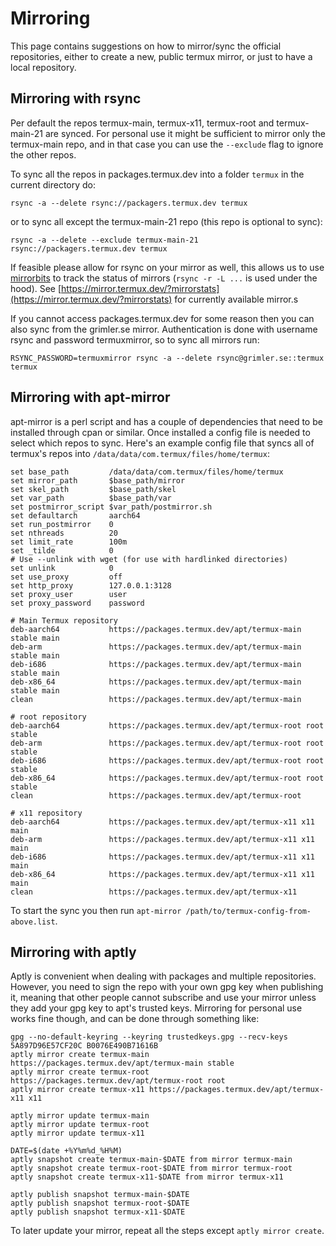 # Mirroring

This page contains suggestions on how to mirror/sync the official repositories, either to create a new, public termux mirror, or just to have a local repository.

## Mirroring with rsync

Per default the repos termux-main, termux-x11, termux-root and termux-main-21 are synced. For personal use it might be sufficient to mirror only the termux-main repo, and in that case you can use the `--exclude` flag to ignore the other repos.

To sync all the repos in packages.termux.dev into a folder `termux` in the current directory do:

```
rsync -a --delete rsync://packagers.termux.dev termux
```

or to sync all except the termux-main-21 repo (this repo is optional to sync):

```
rsync -a --delete --exclude termux-main-21 rsync://packagers.termux.dev termux
```

If feasible please allow for rsync on your mirror as well, this allows us to use [mirrorbits](https://github.com/etix/mirrorbits/) to track the status of mirrors (`rsync -r -L ...` is used under the hood). See [https://mirror.termux.dev/?mirrorstats](https://mirror.termux.dev/?mirrorstats) for currently available mirror.s

If you cannot access packages.termux.dev for some reason then you can also sync from the grimler.se mirror. Authentication is done with username rsync and password termuxmirror, so to sync all mirrors run:

```
RSYNC_PASSWORD=termuxmirror rsync -a --delete rsync@grimler.se::termux termux
```

## Mirroring with apt-mirror

apt-mirror is a perl script and has a couple of dependencies that need to be installed through cpan or similar. Once installed a config file is needed to select which repos to sync. Here's an example config file that syncs all of termux's repos into `/data/data/com.termux/files/home/termux`:

```
set base_path         /data/data/com.termux/files/home/termux
set mirror_path       $base_path/mirror
set skel_path         $base_path/skel
set var_path          $base_path/var
set postmirror_script $var_path/postmirror.sh
set defaultarch       aarch64
set run_postmirror    0
set nthreads          20
set limit_rate        100m
set _tilde            0
# Use --unlink with wget (for use with hardlinked directories)
set unlink            0
set use_proxy         off
set http_proxy        127.0.0.1:3128
set proxy_user        user
set proxy_password    password

# Main Termux repository
deb-aarch64           https://packages.termux.dev/apt/termux-main stable main
deb-arm               https://packages.termux.dev/apt/termux-main stable main
deb-i686              https://packages.termux.dev/apt/termux-main stable main
deb-x86_64            https://packages.termux.dev/apt/termux-main stable main
clean                 https://packages.termux.dev/apt/termux-main

# root repository
deb-aarch64           https://packages.termux.dev/apt/termux-root root stable
deb-arm               https://packages.termux.dev/apt/termux-root root stable
deb-i686              https://packages.termux.dev/apt/termux-root root stable
deb-x86_64            https://packages.termux.dev/apt/termux-root root stable
clean                 https://packages.termux.dev/apt/termux-root

# x11 repository
deb-aarch64           https://packages.termux.dev/apt/termux-x11 x11 main
deb-arm               https://packages.termux.dev/apt/termux-x11 x11 main
deb-i686              https://packages.termux.dev/apt/termux-x11 x11 main
deb-x86_64            https://packages.termux.dev/apt/termux-x11 x11 main
clean                 https://packages.termux.dev/apt/termux-x11
```

To start the sync you then run `apt-mirror /path/to/termux-config-from-above.list`.

## Mirroring with aptly

Aptly is convenient when dealing with packages and multiple repositories. However, you need to sign the repo with your own gpg key when publishing it, meaning that other people cannot subscribe and use your mirror unless they add your gpg key to apt's trusted keys. Mirroring for personal use works fine though, and can be done through something like:

```
gpg --no-default-keyring --keyring trustedkeys.gpg --recv-keys 5A897D96E57CF20C B0076E490B71616B
aptly mirror create termux-main https://packages.termux.dev/apt/termux-main stable
aptly mirror create termux-root https://packages.termux.dev/apt/termux-root root
aptly mirror create termux-x11 https://packages.termux.dev/apt/termux-x11 x11

aptly mirror update termux-main
aptly mirror update termux-root
aptly mirror update termux-x11

DATE=$(date +%Y%m%d_%H%M)
aptly snapshot create termux-main-$DATE from mirror termux-main
aptly snapshot create termux-root-$DATE from mirror termux-root
aptly snapshot create termux-x11-$DATE from mirror termux-x11

aptly publish snapshot termux-main-$DATE
aptly publish snapshot termux-root-$DATE
aptly publish snapshot termux-x11-$DATE
```

To later update your mirror, repeat all the steps except `aptly mirror create`.


